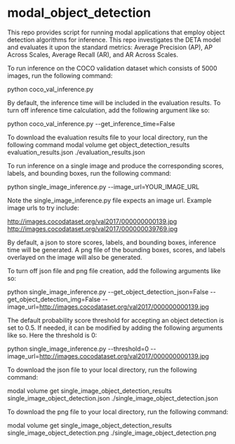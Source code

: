 # modal_object_detection
This repo provides script for running modal applications that employ object detection algorithms for inference. This repo investigates the DETA model and evaluates it upon the standard metrics: Average Precision (AP), AP Across Scales, Average Recall (AR), and AR Across Scales. 

To run inference on the COCO validation dataset which consists of 5000 images, run the following command:

python coco_val_inference.py

By default, the inference time will be included in the evaluation results. 
To turn off inference time calculation, add the following argument like so:

python coco_val_inference.py --get_inference_time=False

To download the evaluation results file to your local directory, run the following command
modal volume get object_detection_results evaluation_results.json ./evaluation_results.json

To run inference on a single image and produce the corresponding scores, labels, and bounding boxes, run the following command:

python single_image_inference.py --image_url=YOUR_IMAGE_URL

Note the single_image_inference.py file expects an image url. Example image urls to try include:

http://images.cocodataset.org/val2017/000000000139.jpg
http://images.cocodataset.org/val2017/000000039769.jpg

By default, a json to store scores, labels, and bounding boxes, inference time will be generated. A png file of the bounding boxes, scores, and labels overlayed on the image will also be generated.

To turn off json file and png file creation, add the following arguments like so:

python single_image_inference.py --get_object_detection_json=False --get_object_detection_img=False --image_url=http://images.cocodataset.org/val2017/000000000139.jpg

The default probability score threshold for accepting an object detection is set to 0.5. If needed, it can be modified by adding the following arguments like so. Here the threshold is 0:

python single_image_inference.py --threshold=0 --image_url=http://images.cocodataset.org/val2017/000000000139.jpg

To download the json file to your local directory, run the following command:

modal volume get single_image_object_detection_results single_image_object_detection.json ./single_image_object_detection.json

To download the png file to your local directory, run the following command:

modal volume get single_image_object_detection_results single_image_object_detection.png ./single_image_object_detection.png

